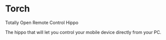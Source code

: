 Torch
=======

Totally Open Remote Control Hippo

The hippo that will let you control your mobile device directly from your PC. 
